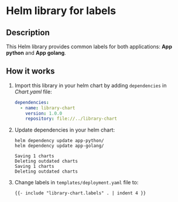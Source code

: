 # Helm library for labels

## Description

This Helm library provides common labels for both applications: **App python** and **App golang**.

## How it works

1. Import this library in your helm chart by adding `dependencies` in *Chart.yaml* file:

    ```yaml
    dependencies:
      - name: library-chart
        version: 1.0.0
        repository: file://../library-chart
    ```

1. Update dependencies in your helm chart:

   ```shell
   helm dependency update app-python/
   helm dependency update app-golang/
   ```
   ```text
   Saving 1 charts
   Deleting outdated charts
   Saving 1 charts
   Deleting outdated charts
   ```

1. Change labels in `templates/deployment.yaml` file to:

   ```text
   {{- include "library-chart.labels" . | indent 4 }}
   ```
